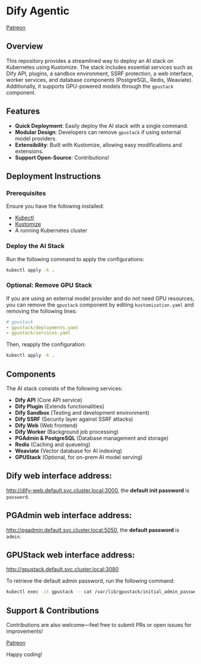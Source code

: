 # Dify Agentic
[Patreon](https://www.patreon.com/example)

## Overview
This repository provides a streamlined way to deploy an AI stack on Kubernetes using Kustomize. The stack includes essential services such as Dify API, plugins, a sandbox environment, SSRF protection, a web interface, worker services, and database components (PostgreSQL, Redis, Weaviate). Additionally, it supports GPU-powered models through the `gpustack` component.

## Features
- **Quick Deployment**: Easily deploy the AI stack with a single command.
- **Modular Design**: Developers can remove `gpustack` if using external model providers.
- **Extensibility**: Built with Kustomize, allowing easy modifications and extensions.
- **Support Open-Source**: Contributions!

## Deployment Instructions
### Prerequisites
Ensure you have the following installed:
- [Kubectl](https://kubernetes.io/docs/tasks/tools/)
- [Kustomize](https://kubectl.docs.kubernetes.io/installation/kustomize/)
- A running Kubernetes cluster

### Deploy the AI Stack
Run the following command to apply the configurations:
```sh
kubectl apply -k .
```

### Optional: Remove GPU Stack
If you are using an external model provider and do not need GPU resources, you can remove the `gpustack` component by editing `kustomization.yaml` and removing the following lines:
```yaml
# gpustack
- gpustack/deployments.yaml
- gpustack/services.yaml
```
Then, reapply the configuration:
```sh
kubectl apply -k .
```

## Components
The AI stack consists of the following services:
- **Dify API** (Core API service)
- **Dify Plugin** (Extends functionalities)
- **Dify Sandbox** (Testing and development environment)
- **Dify SSRF** (Security layer against SSRF attacks)
- **Dify Web** (Web frontend)
- **Dify Worker** (Background job processing)
- **PGAdmin & PostgreSQL** (Database management and storage)
- **Redis** (Caching and queueing)
- **Weaviate** (Vector database for AI indexing)
- **GPUStack** (Optional, for on-prem AI model serving)

## Dify web interface address:
http://dify-web.default.svc.cluster.local:3000, the **default init password** is `password`.

## PGAdmin web interface address:
http://pgadmin.default.svc.cluster.local:5050, the **default password** is `admin`.

## GPUStack web interface address:
http://gpustack.default.svc.cluster.local:3080

To retrieve the default admin password, run the following command:
```sh
kubectl exec -it gpustack -- cat /var/lib/gpustack/initial_admin_password
```

## Support & Contributions
Contributions are also welcome—feel free to submit PRs or open issues for improvements!

[Patreon](https://www.patreon.com/example)

Happy coding!





